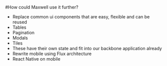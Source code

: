 #How could Maxwell use it further?

* Replace common ui components that are easy, flexible and can be reused
 * Tables
 * Pagination
 * Modals
 * Tiles
* These have their own state and fit into our backbone application already
* Rewrite mobile using Flux architecture
* React Native on mobile